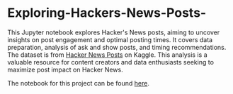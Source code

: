 # Exploring-Hackers-News-Posts-

This Jupyter notebook explores Hacker's News posts, aiming to uncover insights on post engagement and optimal posting times. It covers data preparation, analysis of ask and show posts, and timing recommendations. The dataset is from [Hacker News Posts](https://www.kaggle.com/datasets/hacker-news/hacker-news-posts) on Kaggle. This analysis is a valuable resource for content creators and data enthusiasts seeking to maximize post impact on Hacker News.

The notebook for this project can be found [here](https://github.com/ncyril/Exploring-Hackers-News-Posts/blob/main/hacker_news.ipynb).
